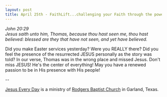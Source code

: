 ```yaml
---
layout: post
title: April 25th - FaithLift...challenging your Faith through the power of
---
```


_John 20:29  
Jesus saith unto him, Thomas, because thou hast seen me, thou hast
believed: blessed are they that have not seen, and yet have
believed._

Did you make Easter services yesterday? Were you REALLY there? Did
you feel the presence of the resurrected JESUS personally as the
story was told? In our verse, Thomas was in the wrong place and
missed Jesus. Don't miss JESUS! He's the center of everything! May
you have a renewed passion to be in His presence with His people!

 --

<a href=http://jesuseveryday.net>Jesus Every Day</a> is a ministry of <a href=http://rodgersbaptist.net>Rodgers Baptist Church</a> in Garland, Texas.
